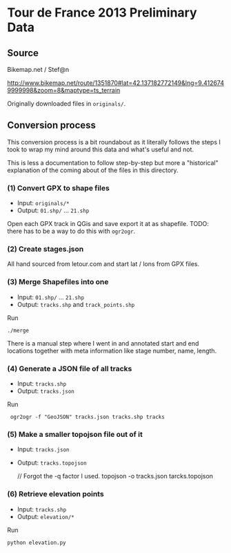 # Tour de France 2013 Preliminary Data

## Source

Bikemap.net / Stef@n

http://www.bikemap.net/route/1351870#lat=42.137182772149&lng=9.4126749999998&zoom=8&maptype=ts_terrain

Originally downloaded files in `originals/`.

## Conversion process

This conversion process is a bit roundabout as it literally follows the
steps I took to wrap my mind around this data and what's useful and not.

This is less a documentation to follow step-by-step but more a "historical"
explanation of the coming about of the files in this directory.

### (1) Convert GPX to shape files

- Input: `originals/*`
- Output: `01.shp/` ... `21.shp`

Open each GPX track in QGis and save export it at as shapefile. TODO: there has to be
a way to do this with `ogr2ogr`.

### (2) Create stages.json

All hand sourced from letour.com and start lat / lons from GPX files.

### (3) Merge Shapefiles into one

- Input: `01.shp/` ... `21.shp`
- Output: `tracks.shp` and `track_points.shp`

Run

    ./merge

There is a manual step where I went in and annotated start and end locations together
with meta information like stage number, name, length.

### (4) Generate a JSON file of all tracks

- Input: `tracks.shp`
- Output: `tracks.json`

Run

     ogr2ogr -f "GeoJSON" tracks.json tracks.shp tracks

### (5) Make a smaller topojson file out of it

- Input: `tracks.json`
- Output: `tracks.topojson`

    // Forgot the -q factor I used.
    topojson -o tracks.json tarcks.topojson

### (6) Retrieve elevation points

- Input: `tracks.shp`
- Output: `elevation/*`

Run

    python elevation.py


